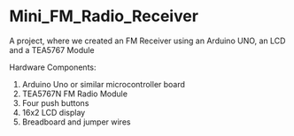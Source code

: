 # Mini_FM_Radio_Receiver
A project, where we created an FM Receiver using an Arduino UNO, an LCD and a TEA5767 Module

Hardware Components:
1. Arduino Uno or similar microcontroller board
2. TEA5767N FM Radio Module
3. Four push buttons
4. 16x2 LCD display 
5. Breadboard and jumper wires
